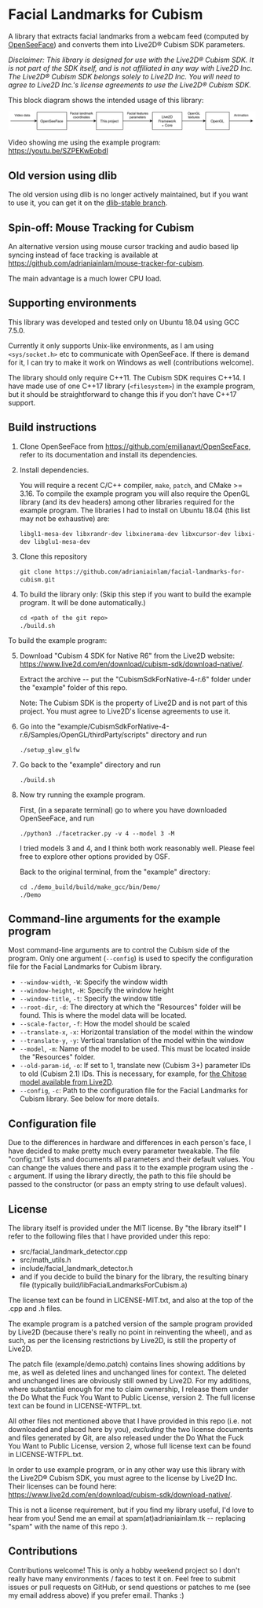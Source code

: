 # Facial Landmarks for Cubism

A library that extracts facial landmarks from a webcam feed (computed by [OpenSeeFace](https://github.com/emilianavt/OpenSeeFace)) and converts them
into Live2D® Cubism SDK parameters.

*Disclaimer: This library is designed for use with the Live2D® Cubism SDK.
It is not part of the SDK itself, and is not affiliated in any way with Live2D
Inc. The Live2D® Cubism SDK belongs solely to Live2D Inc. You will need to
agree to Live2D Inc.'s license agreements to use the Live2D® Cubism SDK.*

This block diagram shows the intended usage of this library:

![Block diagram showing interaction of this library with other components](block_diagram.png)

Video showing me using the example program:
<https://youtu.be/SZPEKwEqbdI>

## Old version using dlib
The old version using dlib is no longer actively maintained, but if
you want to use it, you can get it on the [dlib-stable branch](https://github.com/adrianiainlam/facial-landmarks-for-cubism/tree/dlib-stable).

## Spin-off: Mouse Tracking for Cubism

An alternative version using mouse cursor tracking and audio based lip
syncing instead of face tracking is available at
<https://github.com/adrianiainlam/mouse-tracker-for-cubism>.

The main advantage is a much lower CPU load.

## Supporting environments

This library was developed and tested only on Ubuntu 18.04 using GCC 7.5.0.

Currently it only supports Unix-like environments, as I am using
`<sys/socket.h>` etc to communicate with OpenSeeFace. If there is demand
for it, I can try to make it work on Windows as well (contributions
welcome).

The library should only require C++11. The Cubism
SDK requires C++14. I have made use of one C++17 library (`<filesystem>`)
in the example program, but it should be straightforward to change this
if you don't have C++17 support.

## Build instructions

1. Clone OpenSeeFace from <https://github.com/emilianavt/OpenSeeFace>,
   refer to its documentation and install its dependencies.

2. Install dependencies.

   You will require a recent C/C++ compiler, `make`, `patch`, and CMake >= 3.16. To compile the example
   program you will also require the OpenGL library (and its dev headers)
   among other libraries required for the example program. The libraries I
   had to install on Ubuntu 18.04 (this list may not be exhaustive) are:

       libgl1-mesa-dev libxrandr-dev libxinerama-dev libxcursor-dev libxi-dev libglu1-mesa-dev

3. Clone this repository

       git clone https://github.com/adrianiainlam/facial-landmarks-for-cubism.git

4. To build the library only: (Skip this step if you want to build the example
   program. It will be done automatically.)

       cd <path of the git repo>
       ./build.sh

To build the example program:

5. Download "Cubism 4 SDK for Native R6" from the Live2D website:
   <https://www.live2d.com/en/download/cubism-sdk/download-native/>.

   Extract the archive -- put the "CubismSdkForNative-4-r.6" folder under
   the "example" folder of this repo.

   Note: The Cubism SDK is the property of Live2D and is not part of this
   project. You must agree to Live2D's license agreements to use it.

6. Go into the
   "example/CubismSdkForNative-4-r.6/Samples/OpenGL/thirdParty/scripts"
   directory and run

       ./setup_glew_glfw

7. Go back to the "example" directory and run

       ./build.sh

8. Now try running the example program.

   First, (in a separate terminal) go to where you have downloaded
   OpenSeeFace, and run

       ./python3 ./facetracker.py -v 4 --model 3 -M

   I tried models 3 and 4, and I think both work reasonably well.
   Please feel free to explore other options provided by OSF.

   Back to the original terminal, from the "example" directory:

       cd ./demo_build/build/make_gcc/bin/Demo/
       ./Demo


## Command-line arguments for the example program

Most command-line arguments are to control the Cubism side of the program.
Only one argument (`--config`) is used to specify the configuration file
for the Facial Landmarks for Cubism library.

 * `--window-width`, `-W`: Specify the window width
 * `--window-height`, `-H`: Specify the window height
 * `--window-title`, `-t`: Specify the window title
 * `--root-dir`, `-d`: The directory at which the "Resources" folder will
   be found. This is where the model data will be located.
 * `--scale-factor`, `-f`: How the model should be scaled
 * `--translate-x`, `-x`: Horizontal translation of the model within the
   window
 * `--translate-y`, `-y`: Vertical translation of the model within the window
 * `--model`, `-m`: Name of the model to be used. This must be located inside
   the "Resources" folder.
 * `--old-param-id`, `-o`: If set to 1, translate new (Cubism 3+) parameter
   IDs to old (Cubism 2.1) IDs. This is necessary, for example, for
   [the Chitose model available from Live2D](https://www.live2d.com/en/download/sample-data/).
 * `--config`, `-c`: Path to the configuration file for the Facial Landmarks
   for Cubism library. See below for more details.


## Configuration file

Due to the differences in hardware and differences in each person's face,
I have decided to make pretty much every parameter tweakable. The file
"config.txt" lists and documents all parameters and their default values.
You can change the values there and pass it to the example program using
the `-c` argument. If using the library directly, the path to this file
should be passed to the constructor (or pass an empty string to use
default values).

## License

The library itself is provided under the MIT license. By "the library itself"
I refer to the following files that I have provided under this repo:

 * src/facial_landmark_detector.cpp
 * src/math_utils.h
 * include/facial_landmark_detector.h
 * and if you decide to build the binary for the library, the resulting
   binary file (typically build/libFacialLandmarksForCubism.a)

The license text can be found in LICENSE-MIT.txt, and also at the top of
the .cpp and .h files.

The example program is a patched version of the sample program provided
by Live2D (because there's really no point in reinventing the wheel),
and as such, as per the licensing restrictions by Live2D, is still the
property of Live2D.

The patch file (example/demo.patch) contains lines showing additions by
me, as well as deleted lines and unchanged lines for context. The deleted
and unchanged lines are obviously still owned by Live2D. For my additions,
where substantial enough for me to claim ownership, I release them under
the Do What the Fuck You Want to Public License, version 2. The full license
text can be found in LICENSE-WTFPL.txt.

All other files not mentioned above that I have provided in this repo
(i.e. not downloaded and placed here by you), *excluding* the two license
documents and files generated by Git, are also released under the Do What
the Fuck You Want to Public License, version 2, whose full license text
can be found in LICENSE-WTFPL.txt.

In order to use example program, or in any other way use this library
with the Live2D® Cubism SDK, you must agree to the license by Live2D Inc.
Their licenses can be found here:
<https://www.live2d.com/en/download/cubism-sdk/download-native/>.

This is not a license requirement, but if you find my library useful,
I'd love to hear from you! Send me an email at spam(at)adrianiainlam.tk --
replacing "spam" with the name of this repo :).

## Contributions

Contributions welcome! This is only a hobby weekend project so I don't
really have many environments / faces to test it on. Feel free to submit
issues or pull requests on GitHub, or send questions or patches to me
(see my email address above) if you prefer email. Thanks :)

